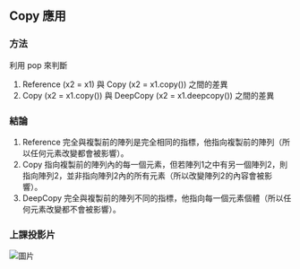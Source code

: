 ## Copy 應用

### 方法
利用 pop 來判斷  
1. Reference (x2 = x1) 與 Copy (x2 = x1.copy()) 之間的差異  
2. Copy (x2 = x1.copy()) 與 DeepCopy (x2 = x1.deepcopy()) 之間的差異

### 結論
1. Reference 完全與複製前的陣列是完全相同的指標，他指向複製前的陣列（所以任何元素改變都會被影響）。
2. Copy 指向複製前的陣列內的每一個元素，但若陣列1之中有另一個陣列2，則指向陣列2，並非指向陣列2內的所有元素（所以改變陣列2的內容會被影響）。
3. DeepCopy 完全與複製前的陣列不同的指標，他指向每一個元素個體（所以任何元素改變都不會被影響）。

### 上課投影片
![圖片](https://github.com/chingyen06/Computer-Programming-1/blob/main/copy/img.png)
